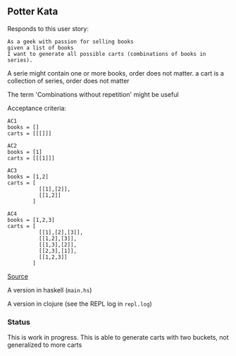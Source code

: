 ## Potter Kata

Responds to this user story:

```
As a geek with passion for selling books
given a list of books
I want to generate all possible carts (combinations of books in series).
```

A serie might contain one or more books, order does not matter. a cart is a collection of series, order does not matter

The term 'Combinations without repetition' might be useful

Acceptance criteria:

```
AC1
books = []
carts = [[[]]]

AC2
books = [1]
carts = [[[1]]]

AC3
books = [1,2]
carts = [
          [[1],[2]],
          [[1,2]]
        ]

AC4
books = [1,2,3]
carts = [
          [[1],[2],[3]],
          [[1,2],[3]],
          [[1,3],[2]],
          [[2,3],[1]],
          [[1,2,3]]
        ]
```

[Source](http://www.codingdojo.org/cgi-bin/index.pl?action=browse&id=KataPotter&revision=41)

A version in haskell (`main.hs`)

A version in clojure (see the REPL log in `repl.log`)

### Status

This is work in progress. This is able to generate carts with two buckets, not generalized to more carts
